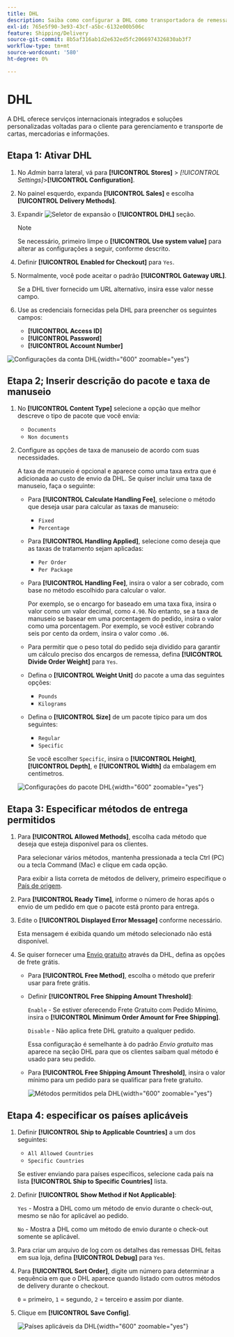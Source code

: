 ```yaml
---
title: DHL
description: Saiba como configurar a DHL como transportadora de remessa para sua loja.
exl-id: 765e5f90-3e93-43cf-a5bc-6132e00b506c
feature: Shipping/Delivery
source-git-commit: 8b5af316ab1d2e632ed5fc2066974326830ab3f7
workflow-type: tm+mt
source-wordcount: '580'
ht-degree: 0%

---
```


# DHL

A DHL oferece serviços internacionais integrados e soluções personalizadas voltadas para o cliente para gerenciamento e transporte de cartas, mercadorias e informações.

## Etapa 1: Ativar DHL

1. No _Admin_ barra lateral, vá para **[!UICONTROL Stores]** > _[!UICONTROL Settings]_>**[!UICONTROL Configuration]**.

1. No painel esquerdo, expanda **[!UICONTROL Sales]** e escolha **[!UICONTROL Delivery Methods]**.

1. Expandir ![Seletor de expansão](../assets/icon-display-expand.png) o **[!UICONTROL DHL]** seção.

   >[!NOTE]
   >
   >Se necessário, primeiro limpe o **[!UICONTROL Use system value]** para alterar as configurações a seguir, conforme descrito.

1. Definir **[!UICONTROL Enabled for Checkout]** para `Yes`.

1. Normalmente, você pode aceitar o padrão **[!UICONTROL Gateway URL]**.

   Se a DHL tiver fornecido um URL alternativo, insira esse valor nesse campo.

1. Use as credenciais fornecidas pela DHL para preencher os seguintes campos:

   - **[!UICONTROL Access ID]**
   - **[!UICONTROL Password]**
   - **[!UICONTROL Account Number]**

![Configurações da conta DHL](../configuration-reference/sales/assets/delivery-methods-dhl-account-settings.png){width="600" zoomable="yes"}

## Etapa 2; Inserir descrição do pacote e taxa de manuseio

1. No **[!UICONTROL Content Type]** selecione a opção que melhor descreve o tipo de pacote que você envia:

   - `Documents`
   - `Non documents`

1. Configure as opções de taxa de manuseio de acordo com suas necessidades.

   A taxa de manuseio é opcional e aparece como uma taxa extra que é adicionada ao custo de envio da DHL. Se quiser incluir uma taxa de manuseio, faça o seguinte:

   - Para **[!UICONTROL Calculate Handling Fee]**, selecione o método que deseja usar para calcular as taxas de manuseio:

      - `Fixed`
      - `Percentage`

   - Para **[!UICONTROL Handling Applied]**, selecione como deseja que as taxas de tratamento sejam aplicadas:

      - `Per Order`
      - `Per Package`

   - Para **[!UICONTROL Handling Fee]**, insira o valor a ser cobrado, com base no método escolhido para calcular o valor.

     Por exemplo, se o encargo for baseado em uma taxa fixa, insira o valor como um valor decimal, como `4.90`. No entanto, se a taxa de manuseio se basear em uma porcentagem do pedido, insira o valor como uma porcentagem. Por exemplo, se você estiver cobrando seis por cento da ordem, insira o valor como `.06`.

   - Para permitir que o peso total do pedido seja dividido para garantir um cálculo preciso dos encargos de remessa, defina **[!UICONTROL Divide Order Weight]** para `Yes`.

   - Defina o **[!UICONTROL Weight Unit]** do pacote a uma das seguintes opções:

      - `Pounds`
      - `Kilograms`

   - Defina o **[!UICONTROL Size]** de um pacote típico para um dos seguintes:

      - `Regular`
      - `Specific`

     Se você escolher `Specific`, insira o **[!UICONTROL Height]**, **[!UICONTROL Depth]**, e **[!UICONTROL Width]** da embalagem em centímetros.

   ![Configurações do pacote DHL](../configuration-reference/sales/assets/delivery-methods-dhl-package-settings.png){width="600" zoomable="yes"}

## Etapa 3: Especificar métodos de entrega permitidos

1. Para **[!UICONTROL Allowed Methods]**, escolha cada método que deseja que esteja disponível para os clientes.

   Para selecionar vários métodos, mantenha pressionada a tecla Ctrl (PC) ou a tecla Command (Mac) e clique em cada opção.

   Para exibir a lista correta de métodos de delivery, primeiro especifique o [País de origem](../configuration-reference/sales/shipping-settings.md).

1. Para **[!UICONTROL Ready Time]**, informe o número de horas após o envio de um pedido em que o pacote está pronto para entrega.

1. Edite o **[!UICONTROL Displayed Error Message]** conforme necessário.

   Esta mensagem é exibida quando um método selecionado não está disponível.

1. Se quiser fornecer uma [Envio gratuito](shipping-free.md) através da DHL, defina as opções de frete grátis.

   - Para **[!UICONTROL Free Method]**, escolha o método que preferir usar para frete grátis.

   - Definir **[!UICONTROL Free Shipping Amount Threshold]**:

     `Enable` - Se estiver oferecendo Frete Gratuito com Pedido Mínimo, insira o **[!UICONTROL Minimum Order Amount for Free Shipping]**.

     `Disable` - Não aplica frete DHL gratuito a qualquer pedido.

     Essa configuração é semelhante à do padrão _Envio gratuito_ mas aparece na seção DHL para que os clientes saibam qual método é usado para seu pedido.

   - Para **[!UICONTROL Free Shipping Amount Threshold]**, insira o valor mínimo para um pedido para se qualificar para frete gratuito.

     ![Métodos permitidos pela DHL](../configuration-reference/sales/assets/delivery-methods-dhl-allowed-methods.png){width="600" zoomable="yes"}

## Etapa 4: especificar os países aplicáveis

1. Definir **[!UICONTROL Ship to Applicable Countries]** a um dos seguintes:

   - `All Allowed Countries`
   - `Specific Countries`

   Se estiver enviando para países específicos, selecione cada país na lista **[!UICONTROL Ship to Specific Countries]** lista.

1. Definir **[!UICONTROL Show Method if Not Applicable]**:

   `Yes` - Mostra a DHL como um método de envio durante o check-out, mesmo se não for aplicável ao pedido.

   `No` - Mostra a DHL como um método de envio durante o check-out somente se aplicável.

1. Para criar um arquivo de log com os detalhes das remessas DHL feitas em sua loja, defina **[!UICONTROL Debug]** para `Yes`.

1. Para **[!UICONTROL Sort Order]**, digite um número para determinar a sequência em que o DHL aparece quando listado com outros métodos de delivery durante o checkout.

   `0` = primeiro, `1` = segundo, `2` = terceiro e assim por diante.

1. Clique em **[!UICONTROL Save Config]**.

   ![Países aplicáveis da DHL](../configuration-reference/sales/assets/delivery-methods-dhl-applicable-countries.png){width="600" zoomable="yes"}
